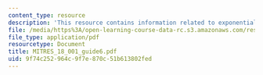 ```yaml
---
content_type: resource
description: 'This resource contains information related to exponentials and logarithms. '
file: /media/https%3A/open-learning-course-data-rc.s3.amazonaws.com/res-18-001-calculus-online-textbook-spring-2005/9f74c252964c9f7e870c51b613802fed_MITRES_18_001_guide6.pdf
file_type: application/pdf
resourcetype: Document
title: MITRES_18_001_guide6.pdf
uid: 9f74c252-964c-9f7e-870c-51b613802fed
---
```

